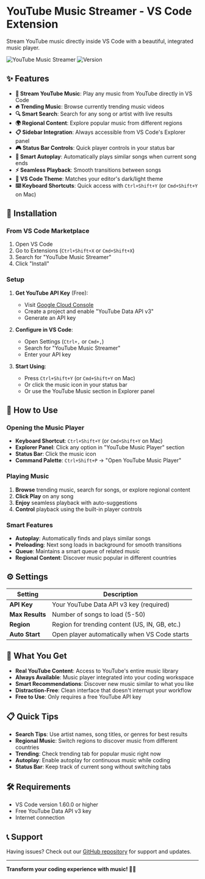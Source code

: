 # YouTube Music Streamer - VS Code Extension

Stream YouTube music directly inside VS Code with a beautiful, integrated music player.

![YouTube Music Streamer](https://img.shields.io/badge/VS%20Code-Extension-blue.svg)
![Version](https://img.shields.io/badge/version-1.0.0-green.svg)

## ✨ Features

- **🎵 Stream YouTube Music**: Play any music from YouTube directly in VS Code
- **🔥 Trending Music**: Browse currently trending music videos
- **🔍 Smart Search**: Search for any song or artist with live results
- **🌍 Regional Content**: Explore popular music from different regions
- **📋 Sidebar Integration**: Always accessible from VS Code's Explorer panel
- **🎮 Status Bar Controls**: Quick player controls in your status bar
- **🔄 Smart Autoplay**: Automatically plays similar songs when current song ends
- **⚡ Seamless Playback**: Smooth transitions between songs
- **🎨 VS Code Theme**: Matches your editor's dark/light theme
- **⌨️ Keyboard Shortcuts**: Quick access with `Ctrl+Shift+Y` (or `Cmd+Shift+Y` on Mac)

## 🚀 Installation

### From VS Code Marketplace

1. Open VS Code
2. Go to Extensions (`Ctrl+Shift+X` or `Cmd+Shift+X`)
3. Search for "YouTube Music Streamer"
4. Click "Install"

### Setup

1. **Get YouTube API Key** (Free):
   - Visit [Google Cloud Console](https://console.cloud.google.com/)
   - Create a project and enable "YouTube Data API v3"
   - Generate an API key

2. **Configure in VS Code**:
   - Open Settings (`Ctrl+,` or `Cmd+,`)
   - Search for "YouTube Music Streamer"
   - Enter your API key

3. **Start Using**:
   - Press `Ctrl+Shift+Y` (or `Cmd+Shift+Y` on Mac)
   - Or click the music icon in your status bar
   - Or use the YouTube Music section in Explorer panel

## 🎯 How to Use

### Opening the Music Player

- **Keyboard Shortcut**: `Ctrl+Shift+Y` (or `Cmd+Shift+Y` on Mac)
- **Explorer Panel**: Click any option in "YouTube Music Player" section
- **Status Bar**: Click the music icon
- **Command Palette**: `Ctrl+Shift+P` → "Open YouTube Music Player"

### Playing Music

1. **Browse** trending music, search for songs, or explore regional content
2. **Click Play** on any song
3. **Enjoy** seamless playback with auto-suggestions
4. **Control** playback using the built-in player controls

### Smart Features

- **Autoplay**: Automatically finds and plays similar songs
- **Preloading**: Next song loads in background for smooth transitions
- **Queue**: Maintains a smart queue of related music
- **Regional Content**: Discover music popular in different countries

## ⚙️ Settings

| Setting | Description |
|---------|-------------|
| **API Key** | Your YouTube Data API v3 key (required) |
| **Max Results** | Number of songs to load (5-50) |
| **Region** | Region for trending content (US, IN, GB, etc.) |
| **Auto Start** | Open player automatically when VS Code starts |

## 🎵 What You Get

- **Real YouTube Content**: Access to YouTube's entire music library
- **Always Available**: Music player integrated into your coding workspace
- **Smart Recommendations**: Discover new music similar to what you like
- **Distraction-Free**: Clean interface that doesn't interrupt your workflow
- **Free to Use**: Only requires a free YouTube API key

## 📋 Quick Tips

- **Search Tips**: Use artist names, song titles, or genres for best results
- **Regional Music**: Switch regions to discover music from different countries
- **Trending**: Check trending tab for popular music right now
- **Autoplay**: Enable autoplay for continuous music while coding
- **Status Bar**: Keep track of current song without switching tabs

## 🛠️ Requirements

- VS Code version 1.60.0 or higher
- Free YouTube Data API v3 key
- Internet connection

## 📞 Support

Having issues? Check out our [GitHub repository](https://github.com/your-username/youtube-music-streamer) for support and updates.

---

**Transform your coding experience with music! 🎵✨** 